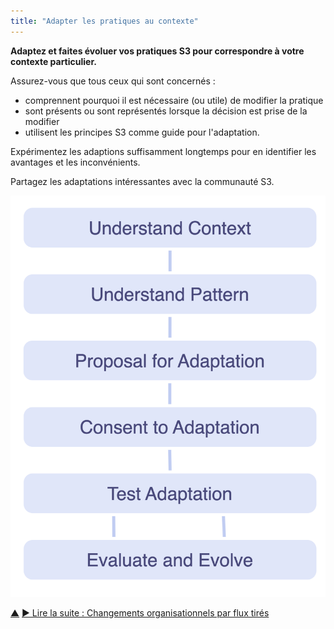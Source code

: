 ```yaml
---
title: "Adapter les pratiques au contexte"
---
```



<strong>Adaptez et faites évoluer vos pratiques S3 pour correspondre à votre contexte particulier.</strong>

Assurez-vous que tous ceux qui sont concernés :

- comprennent pourquoi il est nécessaire (ou utile) de modifier la pratique
- sont présents ou sont représentés lorsque la décision est prise de la modifier
- utilisent les principes S3 comme guide pour l'adaptation.

Expérimentez les adaptions suffisamment longtemps pour en identifier les avantages et les inconvénients.

Partagez les adaptations intéressantes avec la communauté S3.

![Phases d'adaptation des pratiques à un contexte spécifique](img/process/adapt-pattern-to-context.png)

<div class="bottom-nav">
<a href="bringing-in-s3.html" title="Remonter: Intégrer la S3">▲</a> <a href="create-a-pull-system-for-organizational-change.html" title="">▶ Lire la suite : Changements organisationnels par flux tirés</a>
</div>


<script type="text/javascript">
Mousetrap.bind('g n', function() {
    window.location.href = 'create-a-pull-system-for-organizational-change.html';
    return false;
});
</script>

